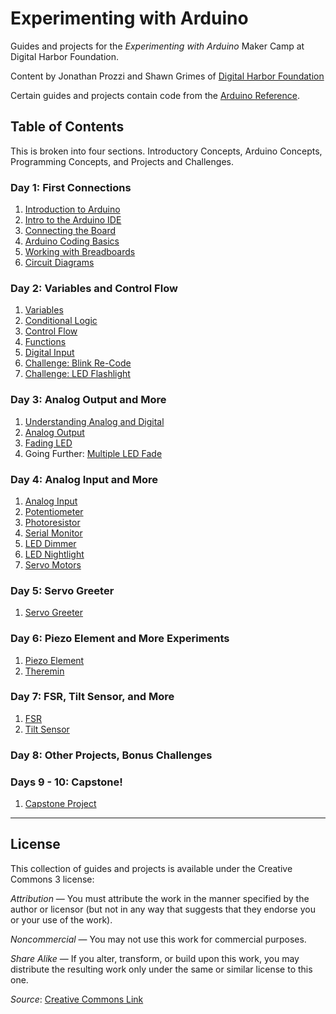 # Experimenting with Arduino

Guides and projects for the _Experimenting with Arduino_ Maker Camp at Digital Harbor Foundation.

Content by Jonathan Prozzi and Shawn Grimes of [Digital Harbor Foundation](http://www.digitalharbor.org)

Certain guides and projects contain code from the [Arduino Reference](http://www.arduino.cc).

## Table of Contents
This is broken into four sections. Introductory Concepts, Arduino Concepts, Programming Concepts, and Projects and Challenges.

### Day 1: First Connections
1. [Introduction to Arduino](https://github.com/jonathanprozzi/Experimenting-with-Arduino/blob/master/introduction/introduction-arduino.md)
2. [Intro to the Arduino IDE](https://github.com/jonathanprozzi/Experimenting-with-Arduino/blob/master/introduction/introide.md)
3. [Connecting the Board](https://github.com/jonathanprozzi/Experimenting-with-Arduino/blob/master/introduction/ide.md)
4. [Arduino Coding Basics](https://github.com/jonathanprozzi/Experimenting-with-Arduino/blob/master/introduction/arduino-programming-basics.md)
5. [Working with Breadboards](https://github.com/jonathanprozzi/Experimenting-with-Arduino/blob/master/introduction/breadboard.md)
6. [Circuit Diagrams](https://github.com/jonathanprozzi/Experimenting-with-Arduino/blob/master/introduction/circuit-diagrams.md)

### Day 2: Variables and Control Flow
1. [Variables](https://github.com/jonathanprozzi/Experimenting-with-Arduino/blob/master/programming-concepts/variables.md)
2. [Conditional Logic]()
3. [Control Flow](https://github.com/jonathanprozzi/Experimenting-with-Arduino/blob/master/programming-concepts/controlflow.md)
4. [Functions](https://github.com/jonathanprozzi/Experimenting-with-Arduino/blob/master/programming-concepts/functions.md)
5. [Digital Input](https://github.com/jonathanprozzi/Experimenting-with-Arduino/blob/master/arduino-concepts/digitalinput.md)
6. [Challenge: Blink Re-Code](https://github.com/jonathanprozzi/Experimenting-with-Arduino/blob/master/projects-challenges/blink-recode.md)
7. [Challenge: LED Flashlight](https://github.com/jonathanprozzi/Experimenting-with-Arduino/blob/master/projects-challenges/led-flashlight.md)

### Day 3: Analog Output and More
1. [Understanding Analog and Digital](https://github.com/jonathanprozzi/Experimenting-with-Arduino/blob/master/arduino-concepts/understanding-analog-digital.md)
2. [Analog Output](https://github.com/jonathanprozzi/Experimenting-with-Arduino/blob/master/arduino-concepts/analogoutput.md)
3. [Fading LED](https://github.com/jonathanprozzi/Experimenting-with-Arduino/blob/master/projects-challenges/fading-led.md)
4. Going Further: [Multiple LED Fade](https://github.com/jonathanprozzi/Experimenting-with-Arduino/blob/master/projects-challenges/multifade.md)

### Day 4: Analog Input and More
1. [Analog Input](https://github.com/jonathanprozzi/Experimenting-with-Arduino/blob/master/arduino-concepts/analoginput.md)
2. [Potentiometer](https://github.com/jonathanprozzi/Experimenting-with-Arduino/blob/master/arduino-concepts/potentiometer.md)
3. [Photoresistor](https://github.com/jonathanprozzi/Experimenting-with-Arduino/blob/master/arduino-concepts/photoresistor.md)
4. [Serial Monitor](https://github.com/jonathanprozzi/Experimenting-with-Arduino/blob/master/arduino-concepts/serial.md)
5. [LED Dimmer](https://github.com/jonathanprozzi/Experimenting-with-Arduino/blob/master/projects-challenges/dimmableled.md)
6. [LED Nightlight](https://github.com/jonathanprozzi/Experimenting-with-Arduino/blob/master/projects-challenges/nightlight.md)
7. [Servo Motors](https://github.com/jonathanprozzi/Experimenting-with-Arduino/blob/master/arduino-concepts/servo.md)

### Day 5: Servo Greeter
1. [Servo Greeter](https://github.com/jonathanprozzi/Experimenting-with-Arduino/blob/master/projects-challenges/servogreet.md)

### Day 6: Piezo Element and More Experiments
1. [Piezo Element](https://github.com/jonathanprozzi/Experimenting-with-Arduino/blob/master/arduino-concepts/piezo.md)
2. [Theremin](https://github.com/jonathanprozzi/Experimenting-with-Arduino/blob/master/projects-challenges/theremin.md)

### Day 7: FSR, Tilt Sensor, and More
1. [FSR](https://github.com/jonathanprozzi/Experimenting-with-Arduino/blob/master/arduino-concepts/fsr.md)
2. [Tilt Sensor](https://github.com/jonathanprozzi/Experimenting-with-Arduino/blob/master/arduino-concepts/tiltsensor.md)

### Day 8: Other Projects, Bonus Challenges

### Days 9 - 10: Capstone!
1. [Capstone Project](https://github.com/jonathanprozzi/Experimenting-with-Arduino/blob/master/projects-challenges/capstone-project.md)

--- 
## License

This collection of guides and projects is available under the Creative Commons 3 license:

_Attribution_ — You must attribute the work in the manner specified by the author or licensor (but not in any way that suggests that they endorse you or your use of the work).

_Noncommercial_ — You may not use this work for commercial purposes.

_Share Alike_ — If you alter, transform, or build upon this work, you may distribute the resulting work only under the same or similar license to this one.

_Source_: [Creative Commons Link](http://creativecommons.org/licenses/by-nc-sa/3.0/)
